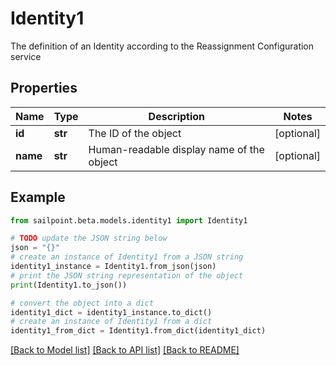# Identity1

The definition of an Identity according to the Reassignment Configuration service

## Properties

Name | Type | Description | Notes
------------ | ------------- | ------------- | -------------
**id** | **str** | The ID of the object | [optional] 
**name** | **str** | Human-readable display name of the object | [optional] 

## Example

```python
from sailpoint.beta.models.identity1 import Identity1

# TODO update the JSON string below
json = "{}"
# create an instance of Identity1 from a JSON string
identity1_instance = Identity1.from_json(json)
# print the JSON string representation of the object
print(Identity1.to_json())

# convert the object into a dict
identity1_dict = identity1_instance.to_dict()
# create an instance of Identity1 from a dict
identity1_from_dict = Identity1.from_dict(identity1_dict)
```
[[Back to Model list]](../README.md#documentation-for-models) [[Back to API list]](../README.md#documentation-for-api-endpoints) [[Back to README]](../README.md)


